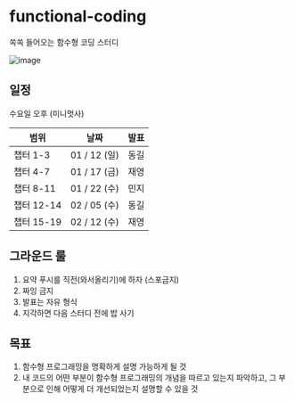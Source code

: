 # functional-coding

쏙쏙 들어오는 함수형 코딩 스터디

![image](https://github.com/user-attachments/assets/ade00c02-ff62-41d7-86fa-3c974e4475d1)

## 일정

수요일 오후 (미니멋사)

| 범위       | 날짜         | 발표 |
| ---------- | ------------ | ---- |
| 챕터 1-3   | 01 / 12 (일) | 동길 |
| 챕터 4-7   | 01 / 17 (금) | 재영 |
| 챕터 8-11  | 01 / 22 (수) | 민지 |
| 챕터 12-14 | 02 / 05 (수) | 동길 |
| 챕터 15-19 | 02 / 12 (수) | 재영 |

## 그라운드 룰

1. 요약 푸시를 직전(와서올리기)에 하자 (스포금지)
2. 짜잉 금지
3. 발표는 자유 형식
4. 지각하면 다음 스터디 전에 밥 사기

## 목표

1. 함수형 프로그래밍을 명확하게 설명 가능하게 될 것
2. 내 코드의 어떤 부분이 함수형 프로그래밍의 개념을 따르고 있는지 파악하고, 그 부분으로 인해 어떻게 더 개선되었는지 설명할 수 있을 것
